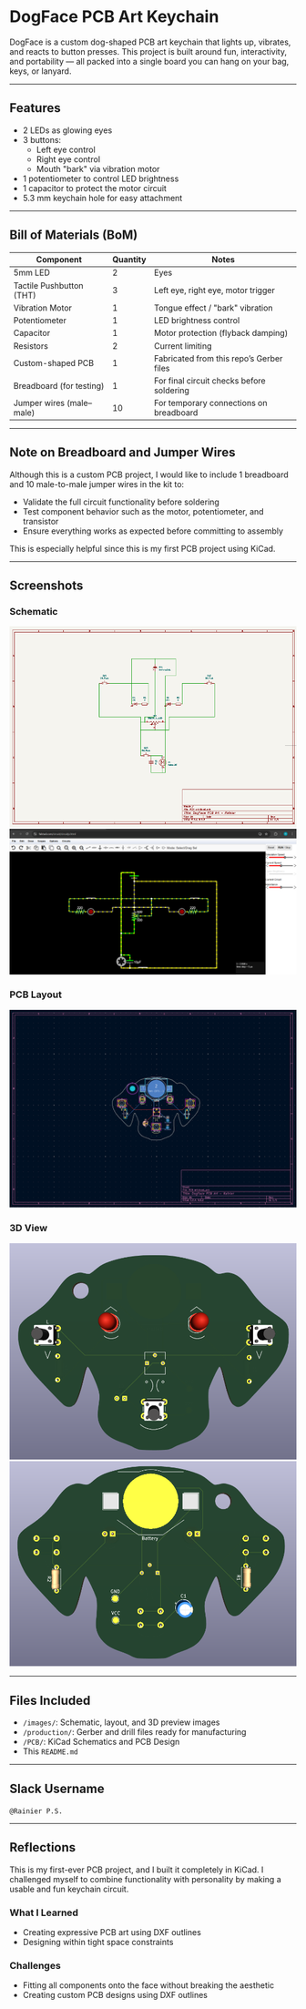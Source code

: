 # DogFace PCB Art Keychain

DogFace is a custom dog-shaped PCB art keychain that lights up, vibrates, and reacts to button presses. This project is built around fun, interactivity, and portability — all packed into a single board you can hang on your bag, keys, or lanyard.

---

## Features

- 2 LEDs as glowing eyes
- 3 buttons:
  - Left eye control
  - Right eye control
  - Mouth "bark" via vibration motor
- 1 potentiometer to control LED brightness
- 1 capacitor to protect the motor circuit
- 5.3 mm keychain hole for easy attachment

---

## Bill of Materials (BoM)

| Component                      | Quantity         | Notes                                       |
|-------------------------------|------------------|---------------------------------------------|
| 5mm LED                       | 2                | Eyes                                        |
| Tactile Pushbutton (THT)      | 3                | Left eye, right eye, motor trigger          |
| Vibration Motor               | 1                | Tongue effect / "bark" vibration            |
| Potentiometer                 | 1                | LED brightness control                      |
| Capacitor                     | 1                | Motor protection (flyback damping)          |
| Resistors                     | 2                | Current limiting                            |
| Custom-shaped PCB             | 1                | Fabricated from this repo’s Gerber files    |
| Breadboard (for testing)      | 1                | For final circuit checks before soldering   |
| Jumper wires (male–male)      | 10               | For temporary connections on breadboard     |

---

## Note on Breadboard and Jumper Wires

Although this is a custom PCB project, I would like to include 1 breadboard and 10 male-to-male jumper wires in the kit to:

- Validate the full circuit functionality before soldering
- Test component behavior such as the motor, potentiometer, and transistor
- Ensure everything works as expected before committing to assembly

This is especially helpful since this is my first PCB project using KiCad.

---

## Screenshots

### Schematic  
![Schematic](images/Schematics.png)
![Schematic](images/Simulation.png)

### PCB Layout  
![PCB Layout](images/PCB.png)

### 3D View  
![3D View](images/3D%20Model.png)
![3D View](images/3D%20Model-Back.png)

---

## Files Included

- `/images/`: Schematic, layout, and 3D preview images
- `/production/`: Gerber and drill files ready for manufacturing
- `/PCB/`: KiCad Schematics and PCB Design
- This `README.md`

---

## Slack Username

`@Rainier P.S.`

---

## Reflections

This is my first-ever PCB project, and I built it completely in KiCad. I challenged myself to combine functionality with personality by making a usable and fun keychain circuit.

### What I Learned

- Creating expressive PCB art using DXF outlines
- Designing within tight space constraints

### Challenges

- Fitting all components onto the face without breaking the aesthetic
- Creating custom PCB designs using DXF outlines

